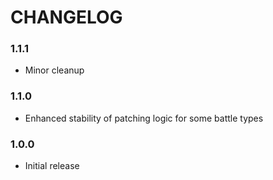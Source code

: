 # CHANGELOG

### 1.1.1

- Minor cleanup

### 1.1.0

- Enhanced stability of patching logic for some battle types

### 1.0.0

- Initial release
